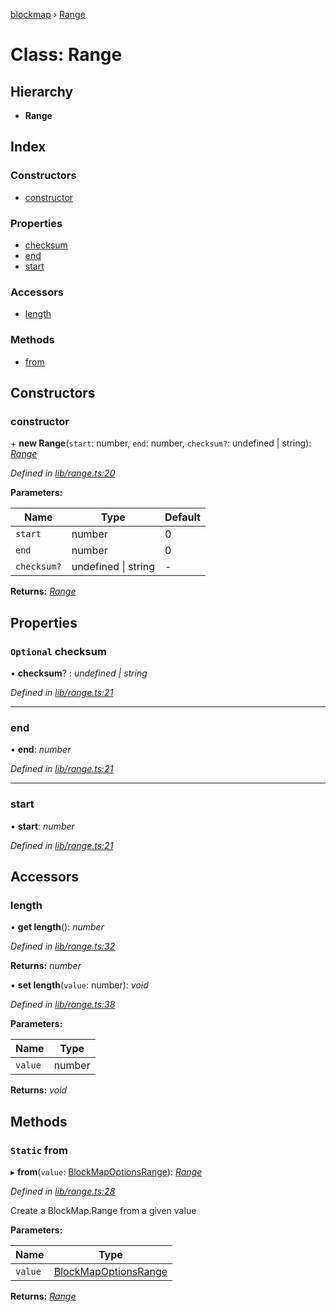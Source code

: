 [blockmap](../README.md) › [Range](range.md)

# Class: Range

## Hierarchy

* **Range**

## Index

### Constructors

* [constructor](range.md#constructor)

### Properties

* [checksum](range.md#optional-checksum)
* [end](range.md#end)
* [start](range.md#start)

### Accessors

* [length](range.md#length)

### Methods

* [from](range.md#static-from)

## Constructors

###  constructor

\+ **new Range**(`start`: number, `end`: number, `checksum?`: undefined | string): *[Range](range.md)*

*Defined in [lib/range.ts:20](https://github.com/balena-io-modules/blockmap/blob/5d53a58/lib/range.ts#L20)*

**Parameters:**

Name | Type | Default |
------ | ------ | ------ |
`start` | number | 0 |
`end` | number | 0 |
`checksum?` | undefined &#124; string | - |

**Returns:** *[Range](range.md)*

## Properties

### `Optional` checksum

• **checksum**? : *undefined | string*

*Defined in [lib/range.ts:21](https://github.com/balena-io-modules/blockmap/blob/5d53a58/lib/range.ts#L21)*

___

###  end

• **end**: *number*

*Defined in [lib/range.ts:21](https://github.com/balena-io-modules/blockmap/blob/5d53a58/lib/range.ts#L21)*

___

###  start

• **start**: *number*

*Defined in [lib/range.ts:21](https://github.com/balena-io-modules/blockmap/blob/5d53a58/lib/range.ts#L21)*

## Accessors

###  length

• **get length**(): *number*

*Defined in [lib/range.ts:32](https://github.com/balena-io-modules/blockmap/blob/5d53a58/lib/range.ts#L32)*

**Returns:** *number*

• **set length**(`value`: number): *void*

*Defined in [lib/range.ts:38](https://github.com/balena-io-modules/blockmap/blob/5d53a58/lib/range.ts#L38)*

**Parameters:**

Name | Type |
------ | ------ |
`value` | number |

**Returns:** *void*

## Methods

### `Static` from

▸ **from**(`value`: [BlockMapOptionsRange](../interfaces/blockmapoptionsrange.md)): *[Range](range.md)*

*Defined in [lib/range.ts:28](https://github.com/balena-io-modules/blockmap/blob/5d53a58/lib/range.ts#L28)*

Create a BlockMap.Range from a given value

**Parameters:**

Name | Type |
------ | ------ |
`value` | [BlockMapOptionsRange](../interfaces/blockmapoptionsrange.md) |

**Returns:** *[Range](range.md)*
